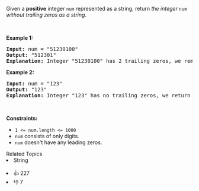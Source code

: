 <p>Given a <strong>positive</strong> integer <code>num</code> represented as a string, return <em>the integer </em><code>num</code><em> without trailing zeros as a string</em>.</p>

<p>&nbsp;</p> 
<p><strong class="example">Example 1:</strong></p>

<pre>
<strong>Input:</strong> num = "51230100"
<strong>Output:</strong> "512301"
<strong>Explanation:</strong> Integer "51230100" has 2 trailing zeros, we remove them and return integer "512301".
</pre>

<p><strong class="example">Example 2:</strong></p>

<pre>
<strong>Input:</strong> num = "123"
<strong>Output:</strong> "123"
<strong>Explanation:</strong> Integer "123" has no trailing zeros, we return integer "123".
</pre>

<p>&nbsp;</p> 
<p><strong>Constraints:</strong></p>

<ul> 
 <li><code>1 &lt;= num.length &lt;= 1000</code></li> 
 <li><code>num</code> consists&nbsp;of only digits.</li> 
 <li><code>num</code> doesn't&nbsp;have any leading zeros.</li> 
</ul>

<div><div>Related Topics</div><div><li>String</li></div></div><br><div><li>👍 227</li><li>👎 7</li></div>